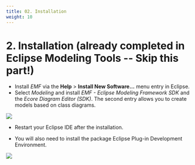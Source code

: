 ```yaml
---
title: 02. Installation
weight: 10
---
```


# 2. Installation (already completed in Eclipse Modeling Tools -- Skip this part!)

- Install *EMF* via the **Help** > **Install New Software...​** menu entry in Eclipse. 
- Select *Modeling* and install *EMF - Eclipse Modeling Framework SDK* and the *Ecore Diagram Editor (SDK)*. The second entry allows you to create models based on class diagrams.

![](/gse/img/image4.png)

- Restart your Eclipse IDE after the installation.

- You will also need to install the package Eclipse Plug-in Development Environment.

![](/gse/img/image5.png)